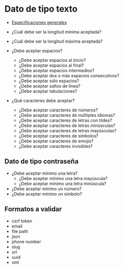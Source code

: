 # Dato de tipo texto

- [Especificaciones generales](./general.md)

- ¿Cuál debe ser la longitud mínima aceptada?
- ¿Cuál debe ser la longitud máxima aceptada?
- ¿Debe aceptar espacios?
    - ¿Debe aceptar espacios al inicio?
    - ¿Debe aceptar espacios al final?
    - ¿Debe aceptar espacios intermedios?
    - ¿Debe aceptar dos o más espacios consecutivos?
    - ¿Debe aceptar sólo espacios?
    - ¿Debe aceptar saltos de línea?
    - ¿Debe aceptar tabulaciones?
- ¿Qué caracteres debe aceptar?
    - ¿Debe aceptar caracteres de números?
    - ¿Debe aceptar caracteres de múltiples idiomas?
    - ¿Debe aceptar caracteres de letras con tildes?
    - ¿Debe aceptar caracteres de letras minúsculas?
    - ¿Debe aceptar caracteres de letras mayúsculas?
    - ¿Debe aceptar caracteres de símbolos?
    - ¿Debe aceptar caracteres de emojis?
    - ¿Debe aceptar caracteres invisibles?

## Dato de tipo contraseña

- ¿Debe aceptar mínimo una letra?
    - ¿Debe aceptar mínimo una letra mayúscula?
    - ¿Debe aceptar mínimo una letra minúscula?
- ¿Debe aceptar mínimo un número?
- ¿Debe aceptar mínimo un símbolo?

## Formatos a validar

- csrf token
- email
- file path
- json
- phone number
- slug
- url
- uuid
- xml
